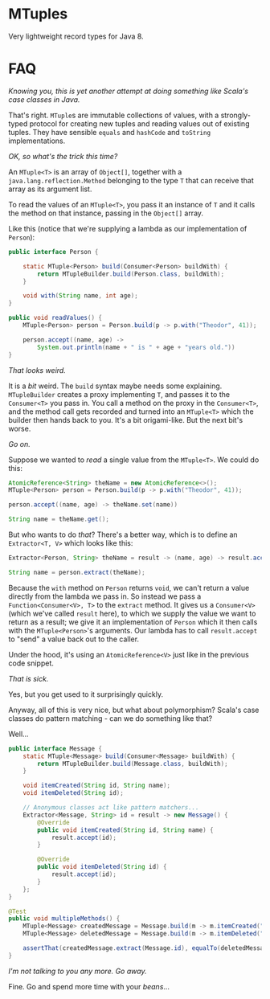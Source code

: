 MTuples
=======

Very lightweight record types for Java 8.

FAQ
===

_Knowing you, this is yet another attempt at doing something like Scala's case classes in Java._

That's right. `MTuple`s are immutable collections of values, with a strongly-typed protocol for creating new tuples and reading values out of existing tuples. They have sensible `equals` and `hashCode` and `toString` implementations.

_OK, so what's the trick this time?_

An `MTuple<T>` is an array of `Object[]`, together with a `java.lang.reflection.Method` belonging to the type `T` that can receive that array as its argument list.

To read the values of an `MTuple<T>`, you pass it an instance of `T` and it calls the method on that instance, passing in the `Object[]` array.

Like this (notice that we're supplying a lambda as our implementation of `Person`):

```java
public interface Person {

    static MTuple<Person> build(Consumer<Person> buildWith) {
        return MTupleBuilder.build(Person.class, buildWith);
    }

    void with(String name, int age);
}

public void readValues() {
    MTuple<Person> person = Person.build(p -> p.with("Theodor", 41));

    person.accept((name, age) ->
        System.out.println(name + " is " + age + "years old."))
}
```

_That looks weird._

It is a _bit_ weird. The `build` syntax maybe needs some explaining. `MTupleBuilder` creates a proxy implementing `T`, and passes it to the `Consumer<T>` you pass in. You call a method on the proxy in the `Consumer<T>`, and the method call gets recorded and turned into an `MTuple<T>` which the builder then hands back to you. It's a bit origami-like. But the next bit's worse.

_Go on._

Suppose we wanted to _read_ a single value from the `MTuple<T>`. We could do this:

```java
AtomicReference<String> theName = new AtomicReference<>();
MTuple<Person> person = Person.build(p -> p.with("Theodor", 41));

person.accept((name, age) -> theName.set(name))

String name = theName.get();
```

But who wants to do _that_? There's a better way, which is to define an `Extractor<T, V>` which looks like this:

```java
Extractor<Person, String> theName = result -> (name, age) -> result.accept(name);

String name = person.extract(theName);
```

Because the `with` method on `Person` returns `void`, we can't return a value directly from the lambda we pass in. So instead we pass a `Function<Consumer<V>, T>` to the `extract` method. It gives us a `Consumer<V>` (which we've called `result` here), to which we supply the value we want to return as a result; we give it an implementation of `Person` which it then calls with the `MTuple<Person>`'s arguments. Our lambda has to call `result.accept` to "send" a value back out to the caller.

Under the hood, it's using an `AtomicReference<V>` just like in the previous code snippet.

_That is sick._

Yes, but you get used to it surprisingly quickly.

Anyway, all of this is very nice, but what about polymorphism? Scala's case classes do pattern matching - can we do something like that?

Well...

```java
public interface Message {
    static MTuple<Message> build(Consumer<Message> buildWith) {
        return MTupleBuilder.build(Message.class, buildWith);
    }

    void itemCreated(String id, String name);
    void itemDeleted(String id);

    // Anonymous classes act like pattern matchers...
    Extractor<Message, String> id = result -> new Message() {
        @Override
        public void itemCreated(String id, String name) {
            result.accept(id);
        }

        @Override
        public void itemDeleted(String id) {
            result.accept(id);
        }
    };
}

@Test
public void multipleMethods() {
    MTuple<Message> createdMessage = Message.build(m -> m.itemCreated("123", "Foo"));
    MTuple<Message> deletedMessage = Message.build(m -> m.itemDeleted("123"));

    assertThat(createdMessage.extract(Message.id), equalTo(deletedMessage.extract(Message.id)));
}
```

_I'm not talking to you any more. Go away._

Fine. Go and spend more time with your _beans_...
